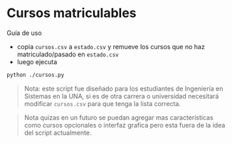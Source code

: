 # Cursos matriculables

Guía de uso

- copia `cursos.csv` a `estado.csv` y remueve los cursos que no haz matriculado/pasado en `estado.csv`
- luego ejecuta

``` bash
python ./cursos.py
```

> Nota: este script fue diseñado para los estudiantes de Ingeniería 
> en Sistemas en la UNA, si es de otra carrera o universidad necesitará modificar
> `cursos.csv` para que tenga la lista correcta.

> Nota quizas en un futuro se puedan agregar mas características como cursos opcionales
> o interfaz grafica pero esta fuera de la idea del script actualmente.
